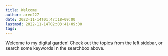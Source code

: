 ```yaml
---
title: Welcome
author: aren227
date: 2022-11-14T01:47:18+09:00
lastmod: 2022-11-14T02:03:41+09:00
tags:
---
```


Welcome to my digital garden! Check out the topics from the left sidebar, or search some keywords in the searchbox above.